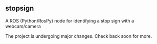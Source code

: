 ## stopsign
A ROS (Python/RosPy) node for identifying a stop sign with a webcam/camera

The project is undergoing major changes. Check back soon for more.
